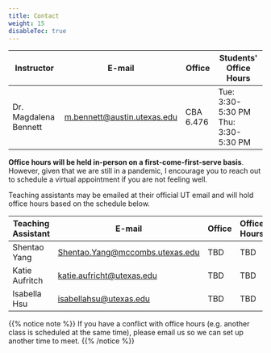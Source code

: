 ```yaml
---
title: Contact
weight: 15
disableToc: true
---
```


| Instructor | E-mail   | Office   | Students' Office Hours |
|------------|----------|----------|--------------|
| Dr. Magdalena Bennett   | <a href="mailto:m.bennett@austin.utexas.edu">m.bennett@austin.utexas.edu</a>   | CBA 6.476   | Tue: 3:30-5:30 PM <br /> Thu: 3:30-5:30 PM|

**Office hours will be held in-person on a first-come-first-serve basis**. However, given that we are still in a pandemic, I encourage you to reach out to schedule a virtual appointment if you are not feeling well. 

Teaching assistants may be emailed at their official UT email and will hold office hours based on the schedule below.

| Teaching Assistant | E-mail   | Office   | Office Hours |
|------------|----------|----------|--------------|
| Shentao Yang  | <a href="Shentao.Yang@mccombs.utexas.edu">Shentao.Yang@mccombs.utexas.edu</a>   |   TBD | TBD |
| Katie Aufritch  | <a href="katie.aufricht@utexas.edu">katie.aufricht@utexas.edu</a>   |   TBD | TBD |
| Isabella Hsu  | <a href="isabellahsu@utexas.edu">isabellahsu@utexas.edu</a>   |   TBD | TBD |

{{% notice note %}}
If you have a conflict with office hours (e.g. another class is scheduled at the same time), please email us so we can set up another time to meet.
{{% /notice %}}